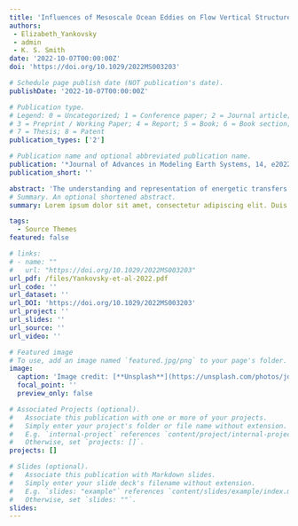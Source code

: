 ```yaml
---
title: 'Influences of Mesoscale Ocean Eddies on Flow Vertical Structure in a Resolution-Based Model Hierarchy'
authors:
 - Elizabeth_Yankovsky
 - admin
 - K. S. Smith
date: '2022-10-07T00:00:00Z'
doi: 'https://doi.org/10.1029/2022MS003203'

# Schedule page publish date (NOT publication's date).
publishDate: '2022-10-07T00:00:00Z'

# Publication type.
# Legend: 0 = Uncategorized; 1 = Conference paper; 2 = Journal article;
# 3 = Preprint / Working Paper; 4 = Report; 5 = Book; 6 = Book section;
# 7 = Thesis; 8 = Patent
publication_types: ['2']

# Publication name and optional abbreviated publication name.
publication: '*Journal of Advances in Modeling Earth Systems, 14, e2022MS003203*'
publication_short: ''

abstract: 'The understanding and representation of energetic transfers associated with ocean mesoscale eddies is fundamental to the development of parameterizations for climate models. We investigate the influence of eddies on flow vertical structure as a function of underlying dynamical regime and grid resolution. We employ the GFDL-MOM6 in an idealized configuration and systematically consider four horizontal resolutions: 1/4°, 1/8°, 1/16°, and 1/32°. We analyze the distributions of potential and kinetic energy, decomposed into barotropic and baroclinic, and eddy and mean parts. As resolution increases and baroclinically unstable modes are better captured, kinetic energy increases and potential energy decreases. The dominant trend in vertical structure is an increasing fraction of kinetic energy going into the barotropic mode, particularly its eddy component, as eddies are increasingly resolved. We attribute the increased baroclinicity at low resolutions to inaccurate representation of vertical energy fluxes, leading to suppressed barotropization and energy trapping in high vertical modes. We also explore how the underlying dynamical regime influences energetic pathways. In cases where large-scale flow is dominantly barotropic, resolving the deformation radius is less crucial to accurately capturing the flow’s vertical structure. We find the barotropic kinetic energy fraction to be a useful metric in assessing vertical structure. In the highest-resolution case, the barotropic kinetic energy fraction correlates with the scale separation between the deformation scale and the energy-containing scale, i.e. the extent of the eddy-driven inverse cascade. This work suggests that mesoscale eddy parameterizations should incorporate the energetic effects of eddies on vertical structure in a scale-aware, physically-informed manner.'
# Summary. An optional shortened abstract.
summary: Lorem ipsum dolor sit amet, consectetur adipiscing elit. Duis posuere tellus ac convallis placerat. Proin tincidunt magna sed ex sollicitudin condimentum.

tags:
  - Source Themes
featured: false

# links:
# - name: ""
#   url: "https://doi.org/10.1029/2022MS003203"
url_pdf: /files/Yankovsky-et-al-2022.pdf
url_code: ''
url_dataset: ''
url_DOI: 'https://doi.org/10.1029/2022MS003203'
url_project: ''
url_slides: ''
url_source: ''
url_video: ''

# Featured image
# To use, add an image named `featured.jpg/png` to your page's folder.
image:
  caption: 'Image credit: [**Unsplash**](https://unsplash.com/photos/jdD8gXaTZsc)'
  focal_point: ''
  preview_only: false

# Associated Projects (optional).
#   Associate this publication with one or more of your projects.
#   Simply enter your project's folder or file name without extension.
#   E.g. `internal-project` references `content/project/internal-project/index.md`.
#   Otherwise, set `projects: []`.
projects: []

# Slides (optional).
#   Associate this publication with Markdown slides.
#   Simply enter your slide deck's filename without extension.
#   E.g. `slides: "example"` references `content/slides/example/index.md`.
#   Otherwise, set `slides: ""`.
slides:
---
```


